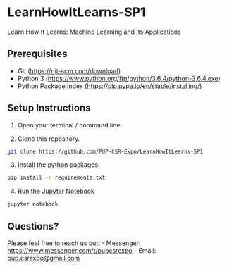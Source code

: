 # LearnHowItLearns-SP1
Learn How It Learns: Machine Learning and Its Applications

## Prerequisites
  - Git (https://git-scm.com/download)
  - Python 3 (https://www.python.org/ftp/python/3.6.4/python-3.6.4.exe)
  - Python Package Index (https://pip.pypa.io/en/stable/installing/)
  
  
## Setup Instructions
  1. Open your terminal / command line
  
  2. Clone this repository.
  ```sh
  git clone https://github.com/PUP-CSR-Expo/LearnHowItLearns-SP1
  ```
  
  3. Install the python packages.
  ```sh
  pip install -r requirements.txt
  ```
  
  4. Run the Jupyter Notebook
  ```sh
  jupyter notebook
  ```

## Questions?
  Please feel free to reach us out!
    - Messenger: https://www.messenger.com/t/pupcsrexpo
    - Email: pup.csrexpo@gmail.com
  
